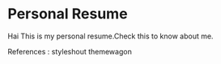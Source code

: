 
# Personal Resume
Hai
This is my personal resume.Check this to know about me.

References : styleshout
             themewagon
